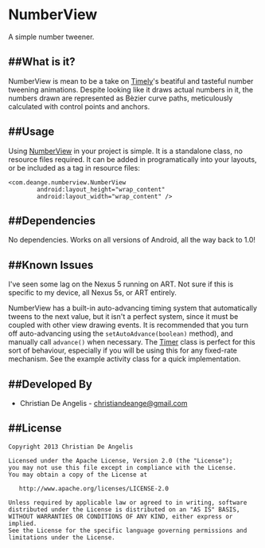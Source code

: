 NumberView
==========

A simple number tweener.


##What is it?
---
NumberView is mean to be a take on [Timely][1]'s beatiful and tasteful number tweening animations. Despite looking like it draws actual numbers in it, the numbers drawn are represented as Bèzier curve paths, meticulously calculated with control points and anchors.

##Usage
---
Using [NumberView][2] in your project is simple. It is a standalone class, no resource files required. It can be added in programatically into your layouts, or be included as a tag in resource files:

```
<com.deange.numberview.NumberView
        android:layout_height="wrap_content"
        android:layout_width="wrap_content" />
```

##Dependencies
---
No dependencies. Works on all versions of Android, all the way back to 1.0!


##Known Issues
---
I've seen some lag on the Nexus 5 running on ART. Not sure if this is specific to my device, all Nexus 5s, or ART entirely.

NumberView has a built-in auto-advancing timing system that automatically tweens to the next value, but it isn't a perfect system, since it must be coupled with other view drawing events. It is recommended that you turn off auto-advancing using the `setAutoAdvance(boolean)` method), and manually call `advance()` when necessary. The [Timer][3] class is perfect for this sort of behaviour, especially if you will be using this for any fixed-rate mechanism. See the example activity class for a quick implementation.

##Developed By
---
- Christian De Angelis - <christiandeange@gmail.com>

##License
---
```
Copyright 2013 Christian De Angelis

Licensed under the Apache License, Version 2.0 (the "License");
you may not use this file except in compliance with the License.
You may obtain a copy of the License at

   http://www.apache.org/licenses/LICENSE-2.0

Unless required by applicable law or agreed to in writing, software
distributed under the License is distributed on an "AS IS" BASIS,
WITHOUT WARRANTIES OR CONDITIONS OF ANY KIND, either express or implied.
See the License for the specific language governing permissions and
limitations under the License.
```

[1]: https://play.google.com/store/apps/details?id=ch.bitspin.timely&hl=en
[2]: https://github.com/cdeange/NumberView/blob/master/NumberView/src/main/java/com/deange/numberview/NumberView.java
[3]: http://developer.android.com/reference/java/util/Timer.html